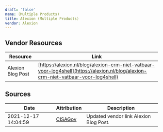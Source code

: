 ```yaml
---
draft: 'false'
name: (Multiple Products)
title: Alexion (Multiple Products)
vendor: Alexion
---
```


## Vendor Resources
| Resource | Link |
| --- | --- |
| Alexion Blog Post | [https://alexion.nl/blog/alexion-crm-niet-vatbaar-voor-log4shell](https://alexion.nl/blog/alexion-crm-niet-vatbaar-voor-log4shell) |



## Sources
| Date | Attribution | Description |
| --- | --- | --- |
| 2021-12-17 14:04:59 | [CISAGov](https://raw.githubusercontent.com/cisagov/log4j-affected-db/develop/README.md) | Updated vendor link Alexion Blog Post.  |
